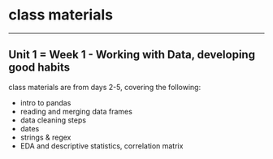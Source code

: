 
# class materials
-----------------------

## Unit 1 = Week 1 - Working with Data, developing good habits
class materials are from days 2-5, covering the following:
* intro to pandas
* reading and merging data frames
* data cleaning steps 
* dates 
* strings & regex 
* EDA and descriptive statistics, correlation matrix
